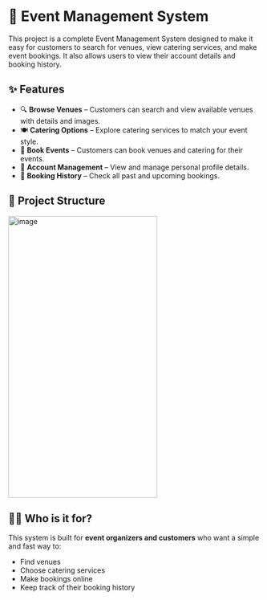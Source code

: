 # 🎉 Event Management System

This project is a complete Event Management System designed to make it easy for customers to search for venues, view catering services, and make event bookings. It also allows users to view their account details and booking history.

## ✨ Features

- 🔍 **Browse Venues** – Customers can search and view available venues with details and images.
- 🍽️ **Catering Options** – Explore catering services to match your event style.
- 📅 **Book Events** – Customers can book venues and catering for their events.
- 👤 **Account Management** – View and manage personal profile details.
- 📜 **Booking History** – Check all past and upcoming bookings.

## 🧾 Project Structure

<img width="297" height="561" alt="image" src="https://github.com/user-attachments/assets/b97976ab-8fbc-4677-8315-52fe7fa20eaf" />



## 🙋‍♂️ Who is it for?

This system is built for **event organizers and customers** who want a simple and fast way to:

- Find venues
- Choose catering services
- Make bookings online
- Keep track of their booking history


